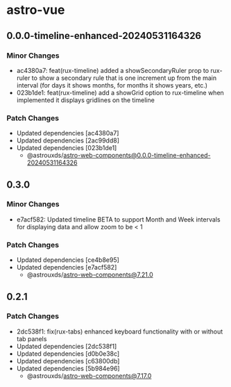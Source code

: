 # astro-vue

## 0.0.0-timeline-enhanced-20240531164326

### Minor Changes

- ac4380a7: feat(rux-timeline) added a showSecondaryRuler prop to rux-ruler to show a secondary rule that is one increment up from the main interval (for days it shows months, for months it shows years, etc.)
- 023b1de1: feat(rux-timeline) add a showGrid option to rux-timeline when implemented it displays gridlines on the timeline

### Patch Changes

- Updated dependencies [ac4380a7]
- Updated dependencies [2ac99dd8]
- Updated dependencies [023b1de1]
  - @astrouxds/astro-web-components@0.0.0-timeline-enhanced-20240531164326

## 0.3.0

### Minor Changes

- e7acf582: Updated timeline BETA to support Month and Week intervals for displaying data and allow zoom to be < 1

### Patch Changes

- Updated dependencies [ce4b8e95]
- Updated dependencies [e7acf582]
  - @astrouxds/astro-web-components@7.21.0

## 0.2.1

### Patch Changes

- 2dc538f1: fix(rux-tabs) enhanced keyboard functionality with or without tab panels
- Updated dependencies [2dc538f1]
- Updated dependencies [d0b0e38c]
- Updated dependencies [c63800db]
- Updated dependencies [5b984e96]
  - @astrouxds/astro-web-components@7.17.0
